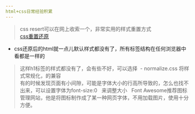 ```yaml
---
html+css日常经验积累
---  
```

> css resert可以在网上收索一个，非常实用的样式重置方式    
[css重置还原](cssresert.com)  
- css还原后的html就一点儿默认样式都没有了，所有标签结构在任何浏览器中看都是一样的  
> 这样h1标签的样式都没有了，会有些不好，可以选择
  - normalize.css 将样式常规化，的兼容  
> 有的时候发现页面有小间隙，可能是字体大小的行高所导致的，怎么也找不出来，可以设置字体为font-size:0  
来调整大小  
> Font Awesome推荐图标管理网站，他是将图标制作成了某一种网页字体，不用加载图片，使用十分方便。  
